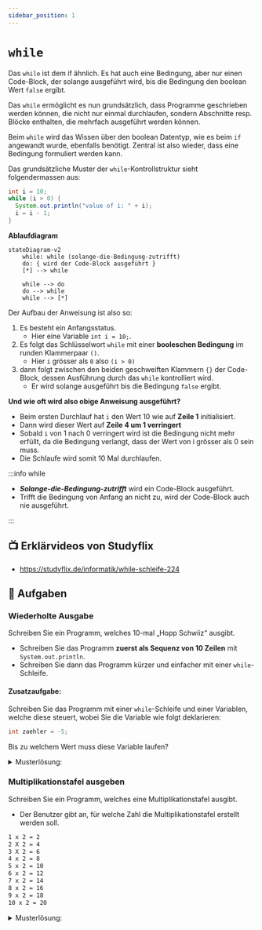 ```yaml
---
sidebar_position: 1
---
```


# `while`

Das `while` ist dem if ähnlich. Es hat auch eine Bedingung, aber nur einen
Code-Block, der solange ausgeführt wird, bis die Bedingung den boolean Wert
`false` ergibt.

Das `while` ermöglicht es nun grundsätzlich, dass Programme geschrieben werden
können, die nicht nur einmal durchlaufen, sondern Abschnitte resp. Blöcke
enthalten, die mehrfach ausgeführt werden können.

Beim `while` wird das Wissen über den boolean Datentyp, wie es beim `if`
angewandt wurde, ebenfalls benötigt. Zentral ist also wieder, dass eine
Bedingung formuliert werden kann.

Das grundsätzliche Muster der `while`-Kontrollstruktur sieht folgendermassen aus:

<div class="grid"><div>

```java title="While Code-Beispiel" showLineNumbers
int i = 10;
while (i > 0) {
  System.out.println("value of i: " + i);
  i = i - 1;
}
```

</div><div>

**Ablaufdiagram**

```mermaid
stateDiagram-v2
    while: while (solange-die-Bedingung-zutrifft)
    do: { wird der Code-Block ausgeführt }
    [*] --> while

    while --> do
    do --> while
    while --> [*]
```

</div></div>

Der Aufbau der Anweisung ist also so:

1. Es besteht ein Anfangsstatus.
   - Hier eine Variable `int i = 10;`.
2. Es folgt das Schlüsselwort `while` mit einer **booleschen Bedingung** im runden Klammerpaar `()`.
   - Hier `i` grösser als `0` also `(i > 0)`
3. dann folgt zwischen den beiden geschweiften Klammern `{}` der
   Code- Block, dessen Ausführung durch das `while` kontrolliert wird.
   - Er wird solange ausgeführt bis die Bedingung `false` ergibt.

**Und wie oft wird also obige Anweisung ausgeführt?**

- Beim ersten Durchlauf hat `i` den Wert 10 wie auf **Zeile 1** initialisiert.
- Dann wird dieser Wert auf **Zeile 4 um 1 verringert**
- Sobald `i` von 1 nach 0 verringert wird ist die Bedingung nicht mehr erfüllt,
  da die Bedingung verlangt, dass der Wert von i grösser als 0 sein muss.
- Die Schlaufe wird somit 10 Mal durchlaufen.

:::info while

- **_Solange-die-Bedingung-zutrifft_** wird ein Code-Block ausgeführt.
- Trifft die Bedingung von Anfang an nicht zu, wird der Code-Block auch nie ausgeführt.

:::

## :tv: Erklärvideos von Studyflix

- https://studyflix.de/informatik/while-schleife-224

## :pencil: Aufgaben

### Wiederholte Ausgabe

Schreiben Sie ein Programm, welches 10-mal „Hopp Schwiiz“ ausgibt.

- Schreiben Sie das Programm **zuerst als Sequenz von 10 Zeilen** mit
  `System.out.println`.
- Schreiben Sie dann das Programm kürzer und einfacher mit einer
  `while`-Schleife.

#### Zusatzaufgabe:

Schreiben Sie das Programm mit einer `while`-Schleife und einer Variablen,
welche diese steuert, wobei Sie die Variable wie folgt deklarieren:

```java
int zaehler = -5;
```

Bis zu welchem Wert muss diese Variable laufen?

<details><summary>Musterlösung:</summary>

```java title="AASwitzerland.java"
public class AASwitzerland {

	public static void main(String[] args) {
		// 10 mal die gleiche Zeile
		System.out.println("Hopp Schwiiz");
		System.out.println("Hopp Schwiiz");
		System.out.println("Hopp Schwiiz");
		System.out.println("Hopp Schwiiz");
		System.out.println("Hopp Schwiiz");
		System.out.println("Hopp Schwiiz");
		System.out.println("Hopp Schwiiz");
		System.out.println("Hopp Schwiiz");
		System.out.println("Hopp Schwiiz");
		System.out.println("Hopp Schwiiz");

		System.out.println("---------------------------------");

		// mit einer while-Schleife
		int x = 0;
		while (x < 10) {
			System.out.println(x + " Hopp Schwiiz");
			x = x + 1;	// ein kürzere Formulierung, um die Variable um eins zu erhöhen, wäre  x++;
		}

		System.out.println("---------------------------------");

		// mit einer while-Schleife, aber wir beginnen bei -5
		int i = -5;
		while (i < 5) {
			System.out.println(i + " Hopp Schwiiz");
			i = i + 1;
		}
	}
}
```

</details>

### Multiplikationstafel ausgeben

Schreiben Sie ein Programm, welches eine Multiplikationstafel ausgibt.

- Der Benutzer gibt an, für welche Zahl die Multiplikationstafel erstellt werden soll.

```bash title="Folgende Ausgabe ist erwünscht, falls der Benutzer z.B. 2 eingibt:"
1 x 2 = 2
2 X 2 = 4
3 X 2 = 6
4 x 2 = 8
5 x 2 = 10
6 x 2 = 12
7 x 2 = 14
8 x 2 = 16
9 x 2 = 18
10 x 2 = 20
```

<details><summary>Musterlösung:</summary>

```java title="ABMultiplication.java"
import mytools.StdInput;

public class ABMultiplication {

	public static void main(String[] args) {
		System.out.print("Zahl fuer die Multiplikationstabelle: ");
		int number = StdInput.readInt();

		int ergebnis;
		int i = 1;
		while(i <= 10) {
			ergebnis = i * number;
			System.out.println(i + " * " + number + " = " + ergebnis);
			i = i + 1;
		}
	}

}
```

</details>

